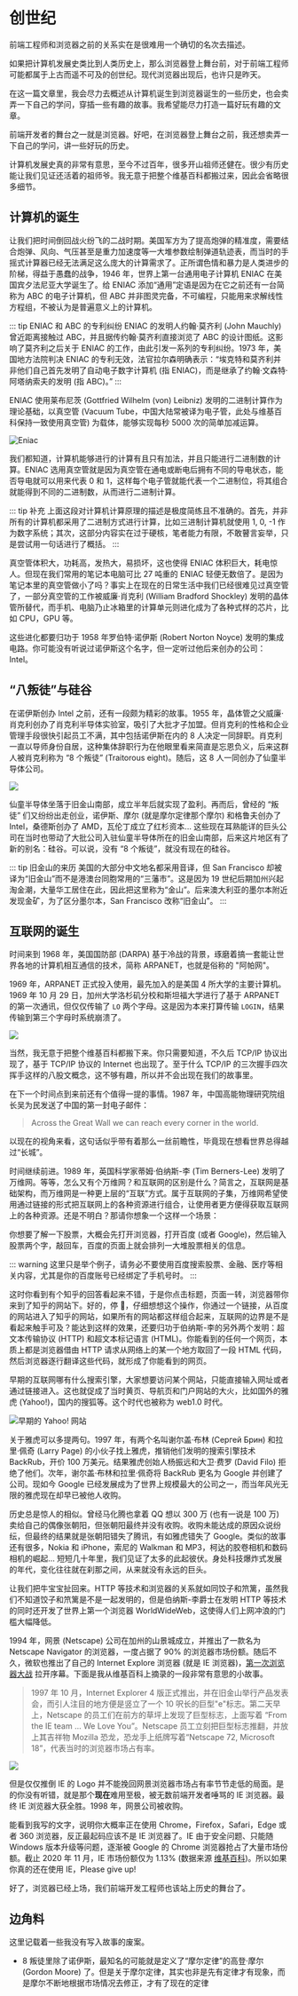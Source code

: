 # 创世纪

前端工程师和浏览器之前的关系实在是很难用一个确切的名次去描述。

如果把计算机发展史类比到人类历史上，那么浏览器登上舞台前，对于前端工程师可能都属于上古而遥不可及的创世纪。现代浏览器出现后，也许只是昨天。

在这一篇文章里，我会尽力去概述从计算机诞生到浏览器诞生的一些历史，也会卖弄一下自己的学问，穿插一些有趣的故事。我希望能尽力打造一篇好玩有趣的文章。

前端开发者的舞台之一就是浏览器。好吧，在浏览器登上舞台之前，我还想卖弄一下自己的学问，讲一些好玩的历史。

计算机发展史真的非常有意思，至今不过百年，很多开山祖师还健在。很少有历史能让我们见证还活着的祖师爷。我无意于把整个维基百科都搬过来，因此会省略很多细节。

## 计算机的诞生

让我们把时间倒回战火纷飞的二战时期。美国军方为了提高炮弹的精准度，需要结合炮弹、风向、气压甚至是重力加速度等一大堆参数绘制弹道轨迹表，而当时的手摇式计算器已经无法满足这么庞大的计算需求了。正所谓色情和暴力是人类进步的阶梯，得益于愚蠢的战争，1946 年，世界上第一台通用电子计算机 ENIAC 在美国宾夕法尼亚大学诞生了。给 ENIAC 添加“通用”定语是因为在它之前还有一台简称为 ABC 的电子计算机，但 ABC 并非图灵完备，不可编程，只能用来求解线性方程组，不被认为是普遍意义上的计算机。

::: tip ENIAC 和 ABC 的专利纠纷
ENIAC 的发明人约翰·莫齐利 (John Mauchly) 曾近距离接触过 ABC，并且据传约翰·莫齐利直接浏览了 ABC 的设计图纸。这影响了莫齐利之后关于 ENIAC 的工作，由此引发一系列的专利纠纷。1973 年，美国地方法院判决 ENIAC 的专利无效，法官拉尔森明确表示：“埃克特和莫齐利并非他们自己首先发明了自动电子数字计算机 (指 ENIAC)，而是继承了约翰·文森特·阿塔纳索夫的发明 (指 ABC)。”
:::

ENIAC 使用莱布尼茨 (Gottfried Wilhelm (von) Leibniz) 发明的二进制计算作为理论基础，以真空管 (Vacuum Tube，中国大陆常被译为电子管，此处与维基百科保持一致使用真空管) 为载体，能够实现每秒 5000 次的简单加减运算。

![Eniac](./genesis.assets/Eniac.jpg)

我们都知道，计算机能够进行的计算有且只有加法，并且只能进行二进制数的计算。ENIAC 选用真空管就是因为真空管在通电或断电后拥有不同的导电状态，能否导电就可以用来代表 0 和 1，这样每个电子管就能代表一个二进制位，将其组合就能得到不同的二进制数，从而进行二进制计算。

::: tip 补充
上面这段对计算机计算原理的描述是极度简练且不准确的。首先，并非所有的计算机都采用了二进制方式进行计算，比如三进制计算机就使用 1, 0, -1 作为数字系统；其次，这部分内容实在过于硬核，笔者能力有限，不敢瞽言妄举，只是尝试用一句话进行了概括。
:::

真空管体积大，功耗高，发热大，易损坏，这也使得 ENIAC 体积巨大，耗电惊人。但现在我们常用的笔记本电脑可比 27 吨重的 ENIAC 轻便无数倍了。是因为笔记本里的真空管做小了吗？事实上在现在的日常生活中我们已经很难见过真空管了，一部分真空管的工作被威廉·肖克利 (William Bradford Shockley) 发明的晶体管所替代，而手机、电脑乃止冰箱里的计算单元则进化成为了各种式样的芯片，比如 CPU，GPU 等。

这些进化都要归功于 1958 年罗伯特·诺伊斯 (Robert Norton Noyce) 发明的集成电路。你可能没有听说过诺伊斯这个名字，但一定听过他后来创办的公司：Intel。

## “八叛徒”与硅谷

在诺伊斯创办 Intel 之前，还有一段颇为精彩的故事。1955 年，晶体管之父威廉·肖克利创办了肖克利半导体实验室，吸引了大批才子加盟。但肖克利的性格和企业管理手段很快引起员工不满，其中包括诺伊斯在内的 8 人决定一同辞职。肖克利一直以导师身份自居，这种集体辞职行为在他眼里看来简直是忘恩负义，后来这群人被肖克利称为 “8 个叛徒” (Traitorous eight)。随后，这 8 人一同创办了仙童半导体公司。

![](./genesis.assets/1_gM223pR2xKg817pA-6j2lA.jpg)

仙童半导体坐落于旧金山南部，成立半年后就实现了盈利。再而后，曾经的 “叛徒” 们又纷纷出走创业，诺伊斯、摩尔 (就是摩尔定律那个摩尔) 和格鲁夫创办了 Intel，桑德斯创办了 AMD，瓦伦丁成立了红杉资本... 这些现在耳熟能详的巨头公司在当时也带动了大批公司入驻仙童半导体所在的旧金山南部，后来这片地区有了新的别名：硅谷。可以说，没有 “8 个叛徒”，就没有现在的硅谷。

::: tip 旧金山的来历
美国的大部分中文地名都采用音译，但 San Francisco 却被译为“旧金山”而不是港澳台同胞常用的“三藩市”。这是因为 19 世纪后期加州兴起淘金潮，大量华工居住在此，因此把这里称为“金山”。后来澳大利亚的墨尔本附近发现金矿，为了区分墨尔本，San Francisco 改称“旧金山”。
:::

## 互联网的诞生

时间来到 1968 年，美国国防部 (DARPA) 基于冷战的背景，琢磨着搞一套能让世界各地的计算机相互通信的技术，简称 ARPANET，也就是俗称的 "阿帕网"。

1969 年，ARPANET 正式投入使用，最先加入的是美国 4 所大学的主要计算机。1969 年 10 月 29 日，加州大学洛杉矶分校和斯坦福大学进行了基于 ARPANET 的第一次通讯，但仅仅传输了 `LO` 两个字母。这是因为本来打算传输 `LOGIN`，结果传输到第三个字母时系统崩溃了。

![](./genesis.assets/first-arpanet-imp-log.jpg)



当然，我无意于把整个维基百科都搬下来。你只需要知道，不久后 TCP/IP 协议出现了，基于 TCP/IP 协议的 Internet 也出现了。至于什么 TCP/IP 的三次握手四次挥手这样的八股文概念，这不够有趣，所以并不会出现在我们的故事里。

在下一个时间点到来前还有个值得一提的事情。1987 年，中国高能物理研究院组长吴为民发送了中国的第一封电子邮件：

> Across the Great Wall we can reach every corner in the world.

以现在的视角来看，这句话似乎带有着那么一丝前瞻性，毕竟现在想看世界总得越过“长城”。

时间继续前进。1989 年，英国科学家蒂姆·伯纳斯-李 (Tim Berners-Lee) 发明了万维网。等等，怎么又有个万维网？和互联网的区别是什么？简言之，互联网是基础架构，而万维网是一种更上层的“互联”方式。属于互联网的子集，万维网希望使用通过链接的形式把互联网上的各种资源进行组合，让使用者更方便得获取互联网上的各种资源。还是不明白？那请你想象一个这样一个场景：

你想要了解一下股票，大概会先打开浏览器，打开百度 (或者 Google)，然后输入股票两个字，敲回车，百度的页面上就会排列一大堆股票相关的信息。

::: warning
这里只是举个例子，请务必不要使用百度搜索股票、金融、医疗等相关内容，尤其是你的百度账号已经绑定了手机号时。
:::

这时你看到有个知乎的回答看起来不错，于是你点击标题，页面一转，浏览器带你来到了知乎的网站下。好的，停 🤚，仔细想想这个操作，你通过一个链接，从百度的网站进入了知乎的网站，如果所有的网站都这样组合起来，互联网的边界是不是看起来触手可及？能达到这样的效果，还要归功于伯纳斯-李的另外两个发明：超文本传输协议 (HTTP) 和超文本标记语言 (HTML)。你能看到的任何一个网页，本质上都是浏览器借由 HTTP 请求从网络上的某一个地方取回了一段 HTML 代码，然后浏览器逐行翻译这些代码，就形成了你能看到的网页。

早期的互联网哪有什么搜索引擎，大家想要访问某个网站，只能直接输入网址或者通过链接进入。这也就促成了当时黄页、导航页和门户网站的大火，比如国外的雅虎 (Yahoo!)，国内的搜狐等。这个时代也被称为 web1.0 时代。

![早期的 Yahoo! 网站](./genesis.assets/first-yahoo.png)

关于雅虎可以多提两句。1997 年，有两个名叫谢尔盖·布林 (Сергей Брин) 和拉里·佩奇 (Larry Page) 的小伙子找上雅虎，推销他们发明的搜索引擎技术 BackRub，开价 100 万美元。结果雅虎创始人杨振远和大卫·费罗 (David Filo) 拒绝了他们。次年，谢尔盖·布林和拉里·佩奇将 BackRub 更名为 Google 并创建了公司。现如今 Google 已经发展成为了世界上规模最大的公司之一，而当年风光无限的雅虎现在却早已被他人收购。

历史总是惊人的相似。曾经马化腾也拿着 QQ 想以 300 万 (也有一说是 100 万) 卖给自己的偶像张朝阳，但张朝阳最终并没有收购。收购未能达成的原因众说纷纭，但最终的结果就是张朝阳错失了腾讯，有如雅虎错失了 Google。类似的故事还有很多，Nokia 和 iPhone，索尼的 Walkman 和 MP3，柯达的胶卷相机和数码相机的崛起... 短短几十年里，我们见证了太多的此起彼伏。身处科技爆炸式发展的年代，变化往往就在刹那之间，从来就没有永远的巨头。

让我们把牛宝宝扯回来。HTTP 等技术和浏览器的关系就如同饺子和笊篱，虽然我们不知道饺子和笊篱是不是一起发明的，但是伯纳斯-李爵士在发明 HTTP 等技术的同时还开发了世界上第一个浏览器 WorldWideWeb，这使得人们上网冲浪的门槛大幅降低。

1994 年，网景 (Netscape) 公司在加州的山景城成立，并推出了一款名为 Netscape Navigator 的浏览器，一度占据了 90% 的浏览器市场份额。随后不久，微软也推出了自己的 Internet Explore 浏览器 (就是 IE 浏览器)，[第一次浏览器大战](https://zh.wikipedia.org/wiki/%E6%B5%8F%E8%A7%88%E5%99%A8%E5%A4%A7%E6%88%98#%E7%AC%AC%E4%B8%80%E8%BC%AA%E5%A4%A7%E6%88%B0) 拉开序幕。下面是我从维基百科上摘录的一段非常有意思的小故事。

> 1997 年 10 月，Internet Explorer 4 版正式推出，并在旧金山举行产品发表会，而引人注目的地方便是竖立了一个 10 呎长的巨型"e"标志。第二天早上，Netscape 的员工们在前方的草坪上发现了巨型标志，上面写着 “From the IE team ... We Love You”。Netscape 员工立刻把巨型标志推翻，并放上其吉祥物 Mozilla 恐龙，恐龙手上纸牌写着“Netscape 72, Microsoft 18”，代表当时的浏览器市场占有率。

![](./genesis.assets/mozilla-uber-alles.jpg)

但是仅仅推倒 IE 的 Logo 并不能挽回网景浏览器市场占有率节节走低的局面。是的你没有听错，就是那个**现在**难用至极，被无数前端开发者唾骂的 IE 浏览器。最终 IE 浏览器大获全胜。1998 年，网景公司被收购。

能看到我写的文字，说明你大概率正在使用 Chrome，Firefox，Safari，Edge 或者 360 浏览器，反正最起码应该不是 IE 浏览器了。IE 由于安全问题、只能随 Windows 版本升级等问题，逐渐被 Google 的 Chrome 浏览器抢占了大量市场份额。截止 2020 年 11 月，IE 市场份额仅为 1.13% (数据来源 [维基百科](https://en.wikipedia.org/wiki/Usage_share_of_web_browsers))。所以如果你真的还在使用 IE，Please give up!

好了，浏览器已经上场，我们前端开发工程师也该站上历史的舞台了。


## 边角料

这里记载着一些我没有写入故事的废案。

* 8 叛徒里除了诺伊斯，最知名的可能就是定义了“摩尔定律”的高登·摩尔 (Gordon Moore) 了。但是关于摩尔定律，其实也非是先有定律才有现象，而是摩尔不断地根据市场情况去修正，才有了现在的定律

